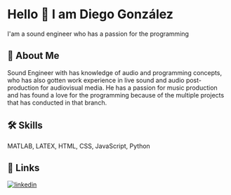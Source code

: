 
# Hello 👋 I am Diego González

I'am a sound engineer who has a passion for the programming


## 🚀 About Me
Sound Engineer with has knowledge of audio and programming concepts, who has also gotten work experience in live sound and audio post-production for audiovisual media. He has a passion for music production and has found a love for the programming because of the multiple projects that has conducted in that branch.


## 🛠 Skills
MATLAB, LATEX,  HTML, CSS, JavaScript, Python


## 🔗 Links
[![linkedin](https://img.shields.io/badge/linkedin-0A66C2?style=for-the-badge&logo=linkedin&logoColor=white)](www.linkedin.com/in/diegogonzalezloa)
